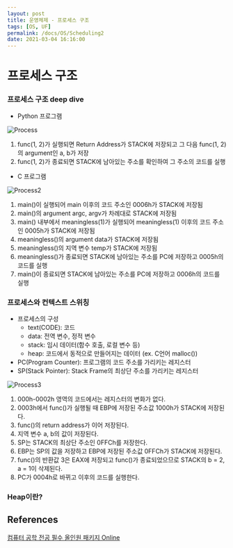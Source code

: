 ```yaml
---
layout: post
title: 운영체제 - 프로세스 구조
tags: [OS, UF]
permalink: /docs/OS/Scheduling2
date: 2021-03-04 16:16:00
---
```


# 프로세스 구조

### 프로세스 구조 deep dive

- Python 프로그램

![Process](https://user-images.githubusercontent.com/52024566/109926281-280abc00-7d06-11eb-9c94-377127d93e52.png)

1. func(1, 2)가 실행되면 Return Address가 STACK에 저장되고 그 다음 func(1, 2)의 argument인 a, b가 저장
2. func(1, 2)가 종료되면 STACK에 남아있는 주소를 확인하여 그 주소의 코드를 실행

- C 프로그램

![Process2](https://user-images.githubusercontent.com/52024566/109927316-5b9a1600-7d07-11eb-9731-6ab730c5da28.png)

1. main()이 실행되어 main 이후의 코드 주소인 0006h가 STACK에 저장됨
2. main()의 argument argc, argv가 차례대로 STACK에 저장됨
3. main() 내부에서 meaningless(1)가 실행되어 meaningless(1) 이후의 코드 주소인  0005h가 STACK에 저장됨
4. meaningless()의 argument data가 STACK에 저장됨
5. meaningless()의 지역 변수 temp가 STACK에 저장됨
6. meaningless()가 종료되면 STACK에 남아있는 주소를 PC에 저장하고 0005h의 코드를 실행
7. main()이 종료되면 STACK에 남아있는 주소를 PC에 저장하고 0006h의 코드를 실행

### 프로세스와 컨텍스트 스위칭

- 프로세스의 구성
  - text(CODE): 코드
  - data: 전역 변수, 정적 변수
  - stack: 임시 데이터(함수 호출, 로컬 변수 등)
  - heap: 코드에서 동적으로 만들어지는 데이터 (ex. C언어 malloc())
- PC(Program Counter): 프로그램의 코드 주소를 가리키는 레지스터
- SP(Stack Pointer): Stack Frame의 최상단 주소를 가리키는 레지스터

![Process3](https://user-images.githubusercontent.com/52024566/109933402-b5eaa500-7d0e-11eb-9200-710625b3d509.png)

1. 000h-0002h 영역의 코드에서는 레지스터의 변화가 없다.
2. 0003h에서 func()가 실행될 때 EBP에 저장된 주소값 1000h가 STACK에 저장된다. 
3. func()의 return address가 이어 저장된다.
4. 지역 변수 a, b의 값이 저장된다.
5. SP는 STACK의 최상단 주소인 0FFCh를 저장한다.
6. EBP는 SP의 값을 저장하고 EBP에 저장된 주소값 0FFCh가 STACK에 저장된다.
7. func()의 반환값 3은 EAX에 저장되고 func()가 종료되었으므로  STACK의 b = 2, a = 1이 삭제된다.
8. PC가 0004h로 바뀌고 이후의 코드를 실행한다.

### Heap이란?



## References

[컴퓨터 공학 전공 필수 올인원 패키지 Online](https://www.fastcampus.co.kr/dev_online_cs)